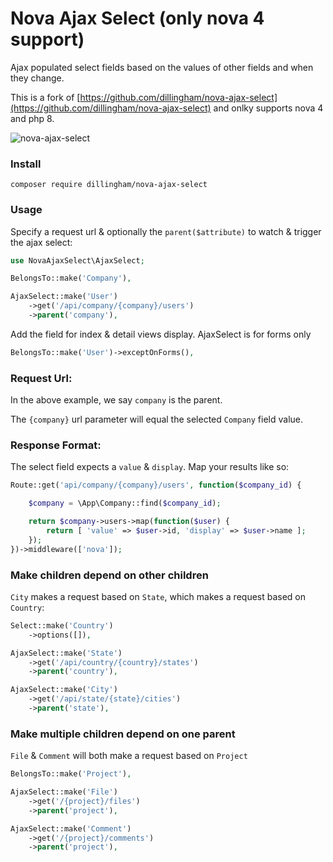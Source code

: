 # Nova Ajax Select (only nova 4 support)

Ajax populated select fields based on the values of other fields and when they change.

This is a fork of [https://github.com/dillingham/nova-ajax-select](https://github.com/dillingham/nova-ajax-select) and
onlky supports nova 4 and php 8.

![nova-ajax-select](https://user-images.githubusercontent.com/29180903/52602810-15c53900-2e32-11e9-9ade-492bfe80b234.gif)

### Install

```
composer require dillingham/nova-ajax-select
```

### Usage

Specify a request url & optionally the `parent($attribute)` to watch & trigger the ajax select:

```php
use NovaAjaxSelect\AjaxSelect;
```

```php
BelongsTo::make('Company'),

AjaxSelect::make('User')
    ->get('/api/company/{company}/users')
    ->parent('company'),
```

Add the field for index & detail views display. AjaxSelect is for forms only

```php
BelongsTo::make('User')->exceptOnForms(),
```

### Request Url:

In the above example, we say `company` is the parent.

The `{company}` url parameter will equal the selected `Company` field value.

### Response Format:

The select field expects a `value` & `display`. Map your results like so:

```php
Route::get('api/company/{company}/users', function($company_id) {

    $company = \App\Company::find($company_id);

    return $company->users->map(function($user) {
        return [ 'value' => $user->id, 'display' => $user->name ];
    });
})->middleware(['nova']);
```

### Make children depend on other children

`City` makes a request based on `State`, which makes a request based on `Country`:

```php
Select::make('Country')
    ->options([]),

AjaxSelect::make('State')
    ->get('/api/country/{country}/states')
    ->parent('country'),

AjaxSelect::make('City')
    ->get('/api/state/{state}/cities')
    ->parent('state'),
```

### Make multiple children depend on one parent

`File` & `Comment` will both make a request based on `Project`

```php
BelongsTo::make('Project'),

AjaxSelect::make('File')
    ->get('/{project}/files')
    ->parent('project'),

AjaxSelect::make('Comment')
    ->get('/{project}/comments')
    ->parent('project'),
```

